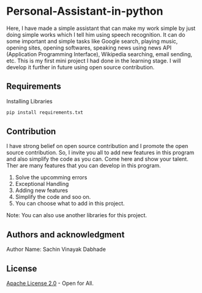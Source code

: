 # Personal-Assistant-in-python
Here, I have made a simple assistant that can make my work simple by just doing simple works which I tell him using speech recognition. It can do some important and simple tasks like Google search, playing music, opening sites, opening softwares, speaking news using news API (Application Programming Interface), Wikipedia searching, email sending, etc. This is my first mini project I had done in the learning stage. I will develop it further in future using open source contribution.

## Requirements
Installing Libraries
```bash
pip install requirements.txt
```

## Contribution
I have strong belief on open source contribution and I promote the open source contribution. So, I invite you all to add new features in this program and also simplify the code as you can. Come here and show your talent. Ther are many features that you can develop in this program.

1. Solve the upcomming errors
2. Exceptional Handling
3. Adding new features
4. Simplify the code and soo on.
5. You can choose what to add in this project. 

Note: You can also use another libraries for this project.

## Authors and acknowledgment
Author Name: Sachin Vinayak Dabhade

## License
[Apache License 2.0](https://choosealicense.com/licenses/apache-2.0/) - Open for All.
